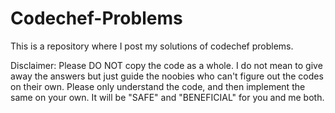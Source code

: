 # Codechef-Problems
This is a repository where I post my solutions of codechef problems.

Disclaimer: Please DO NOT copy the code as a whole. I do not mean to give away the answers but just guide the noobies who can't figure out the codes on their own. Please only understand the code, and then implement the same on your own. It will be "SAFE" and "BENEFICIAL" for you and me both.
